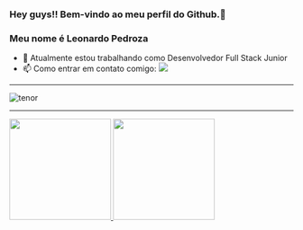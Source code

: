 ### Hey guys!! Bem-vindo ao meu perfil do Github.👋
### Meu nome é Leonardo Pedroza
- 🔭 Atualmente estou trabalhando como Desenvolvedor Full Stack Junior
- 📫 Como entrar em contato comigo:
<a href="https://www.linkedin.com/in/leonardo-pedroza-a82366138/" target="_blank"><img src="https://img.shields.io/badge/-LinkedIn-%230077B5?style=for-the-badge&logo=linkedin&logoColor=white" target="_blank"></a>
<hr>

![tenor](https://user-images.githubusercontent.com/49344443/178110475-8a71fdb6-153a-4f66-bc3c-f6480659ac51.gif)

<hr>
<div>
<a href="https://github.com/LeoPedroza98">
<img height="180em" src="https://github-readme-stats.vercel.app/api/top-langs/?username=LeoPedroza98&layout=compact&langs_count=7&theme=codeSTACKr"/>
<img height="180em" src="https://github-readme-stats.vercel.app/api?username=LeoPedroza98&show_icons=true&theme=codeSTACKr&include_all_commits=true&count_private=true"/>
</div>
